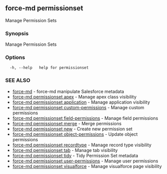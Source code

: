 ## force-md permissionset

Manage Permission Sets

### Synopsis

Manage Permission Sets

### Options

```
  -h, --help   help for permissionset
```

### SEE ALSO

* [force-md](force-md.md)	 - force-md manipulate Salesforce metadata
* [force-md permissionset apex](force-md_permissionset_apex.md)	 - Manage apex class visibility
* [force-md permissionset application](force-md_permissionset_application.md)	 - Manage application visibility
* [force-md permissionset custom-permissions](force-md_permissionset_custom-permissions.md)	 - Manage custom permissions
* [force-md permissionset field-permissions](force-md_permissionset_field-permissions.md)	 - Manage field permissions
* [force-md permissionset merge](force-md_permissionset_merge.md)	 - Merge permissions
* [force-md permissionset new](force-md_permissionset_new.md)	 - Create new permission set
* [force-md permissionset object-permissions](force-md_permissionset_object-permissions.md)	 - Update object permissions
* [force-md permissionset recordtype](force-md_permissionset_recordtype.md)	 - Manage record type visibility
* [force-md permissionset tab](force-md_permissionset_tab.md)	 - Manage tab visibility
* [force-md permissionset tidy](force-md_permissionset_tidy.md)	 - Tidy Permission Set metadata
* [force-md permissionset user-permissions](force-md_permissionset_user-permissions.md)	 - Manage user permissions
* [force-md permissionset visualforce](force-md_permissionset_visualforce.md)	 - Manage visualforce page visibility

